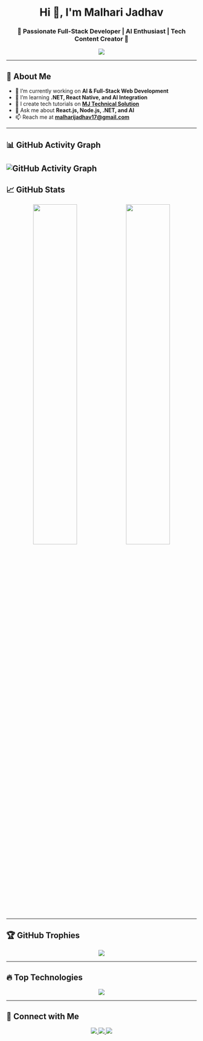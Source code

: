<h1 align="center">Hi 👋, I'm Malhari Jadhav</h1>
<h3 align="center">🚀 Passionate Full-Stack Developer | AI Enthusiast | Tech Content Creator 🚀</h3>

<p align="center">
  <a href="https://github.com/malharijadhav17">
    <img src="https://readme-typing-svg.herokuapp.com?color=F77210&width=500&lines=Full-Stack+Developer;AI+and+ML+Enthusiast;React+%7C+Node.js+%7C+.NET+%7C+MySQL;Tech+Content+Creator;Passionate+about+Innovative+Tech" />
  </a>
</p>

---

## 🚀 **About Me**
- 🔭 I’m currently working on **AI & Full-Stack Web Development**
- 🌱 I’m learning **.NET, React Native, and AI Integration**
- 🎥 I create tech tutorials on **[MJ Technical Solution](https://www.youtube.com/@MJTechnicalSolution)**
- 💬 Ask me about **React.js, Node.js, .NET, and AI**
- 📫 Reach me at **malharijadhav17@gmail.com**

---

## 📊 **GitHub Activity Graph**
![GitHub Activity Graph](https://github-readme-activity-graph.vercel.app/graph?username=malharijadhav17&theme=github-dark)
---

## 📈 **GitHub Stats**
<div align="center">
  <img width="48%" src="https://github-readme-stats.vercel.app/api?username=malharijadhav17&show_icons=true&theme=radical" />
  <img width="48%" src="https://github-readme-streak-stats.herokuapp.com/?user=malharijadhav17&theme=radical" />
</div>

---

## 🏆 **GitHub Trophies**
<p align="center">
  <img src="https://github-profile-trophy.vercel.app/?username=malharijadhav17&theme=radical&margin-w=15&margin-h=15"/>
</p>

---

## 🔥 **Top Technologies**
<p align="center">
  <img src="https://skillicons.dev/icons?i=react,nodejs,dotnet,mysql,mongodb,python,js,ts,html,css,bootstrap,tailwind,androidstudio" />
</p>

---

## 📣 **Connect with Me**
<p align="center">
  <a href="https://www.linkedin.com/in/malharijadhav/" target="_blank">
    <img src="https://img.shields.io/badge/LinkedIn-0077B5.svg?style=for-the-badge&logo=linkedin&logoColor=white" />
  </a>
  <a href="https://www.youtube.com/@MJTechnicalSolution" target="_blank">
    <img src="https://img.shields.io/badge/YouTube-FF0000.svg?style=for-the-badge&logo=youtube&logoColor=white" />
  </a>
  <a href="mailto:malharijadhav17@gmail.com">
    <img src="https://img.shields.io/badge/Email-D14836?style=for-the-badge&logo=gmail&logoColor=white" />
  </a>
</p>
